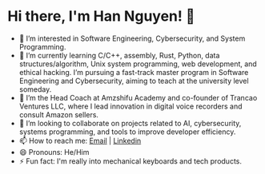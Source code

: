 # Hi there, I'm Han Nguyen! 👋

- 👀 I’m interested in Software Engineering, Cybersecurity, and System Programming.
- 🌱 I’m currently learning C/C++, assembly, Rust, Python, data structures/algorithm, Unix system programming, web development, and ethical hacking. I’m pursuing a fast-track master program in Software Engineering and Cybersecurity, aiming to teach at the university level someday. 
- 💼 I’m the Head Coach at Amzshifu Academy and co-founder of Trancao Ventures LLC, where I lead innovation in digital voice recorders and consult Amazon sellers.
- 💞️ I’m looking to collaborate on projects related to AI, cybersecurity, systems programming, and tools to improve developer efficiency.
- 📫 How to reach me: [Email](mailto:hannguyen.win@gmail.com) | [Linkedin]([https://github.com/han-nwin](https://www.linkedin.com/in/tan-han-nguyen/))
- 😄 Pronouns: He/Him
- ⚡ Fun fact: I'm really into mechanical keyboards and tech products.
<!---
han-nwin/han-nwin is a ✨ special ✨ repository because its `README.md` (this file) appears on your GitHub profile.
You can click the Preview link to take a look at your changes.
--->
